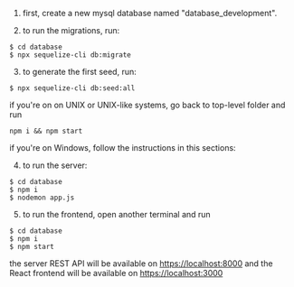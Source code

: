 1. first, create a new mysql database named "database_development".

2. to run the migrations, run:
```
$ cd database
$ npx sequelize-cli db:migrate
```

3. to generate the first seed, run:
```
$ npx sequelize-cli db:seed:all
```


if you're on on UNIX or UNIX-like systems, go back to top-level folder and run
```
npm i && npm start
```

if you're on Windows, follow the instructions in this sections:

4. to run the server:
```
$ cd database
$ npm i
$ nodemon app.js
```

5. to run the frontend, open another terminal and run
```
$ cd database
$ npm i
$ npm start
```


the server REST API will be available on <https://localhost:8000>
and the React frontend will be available on  <https://localhost:3000>


